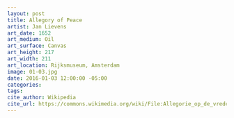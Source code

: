 ```yaml
---
layout: post
title: Allegory of Peace
artist: Jan Lievens
art_date: 1652
art_medium: Oil
art_surface: Canvas
art_height: 217
art_width: 211
art_location: Rijksmuseum, Amsterdam
image: 01-03.jpg
date: 2016-01-03 12:00:00 -05:00
categories:
tags:
cite_author: Wikipedia
cite_url: https://commons.wikimedia.org/wiki/File:Allegorie_op_de_vrede_Rijksmuseum_SK-A-612.jpeg
---
```

